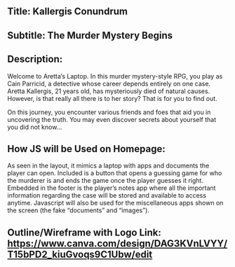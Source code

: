 ## Title: Kallergis Conundrum
## Subtitle: The Murder Mystery Begins

## Description: 
Welcome to Aretta’s Laptop. In this murder mystery-style RPG, you play as Cain Parricid, a detective whose career depends entirely on one case. Aretta Kallergis, 21 years old, has mysteriously died of natural causes. However, is that really all there is to her story? That is for you to find out.

On this journey, you encounter various friends and foes that aid you in uncovering the truth. You may even discover secrets about yourself that you did not know…

## How JS will be Used on Homepage: 
As seen in the layout, it mimics a laptop with apps and documents the player can open. Included is a button that opens a guessing game for who the murderer is and ends the game once the player guesses it right. Embedded in the footer is the player’s notes app where all the important information regarding the case will be stored and available to access anytime. Javascript will also be used for the miscellaneous apps shown on the screen (the fake “documents” and “images”).


## Outline/Wireframe with Logo Link: https://www.canva.com/design/DAG3KVnLVYY/T15bPD2_kiuGvoqs9C1Ubw/edit
